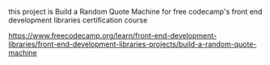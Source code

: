 this project is Build a Random Quote Machine for free codecamp's front end development libraries certification course


https://www.freecodecamp.org/learn/front-end-development-libraries/front-end-development-libraries-projects/build-a-random-quote-machine